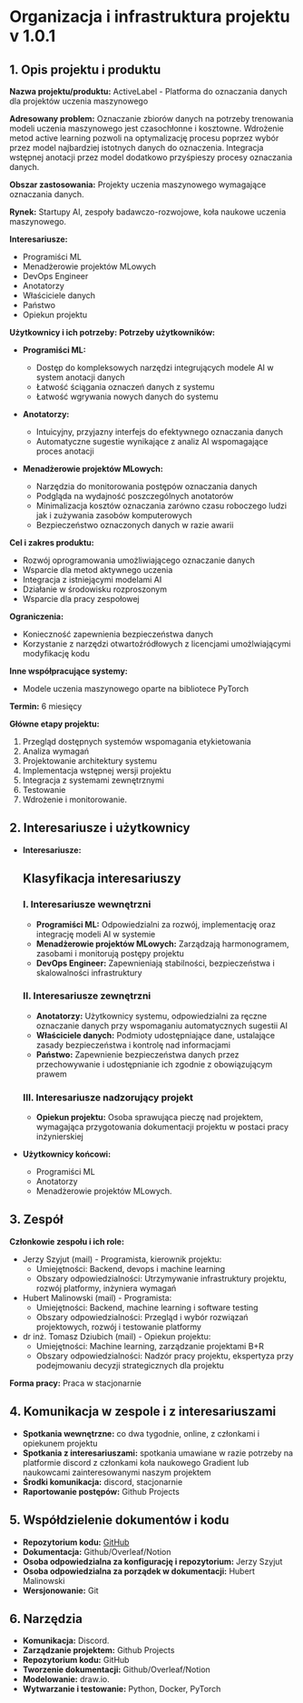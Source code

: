 # Organizacja i infrastruktura projektu v 1.0.1

## 1. Opis projektu i produktu
**Nazwa projektu/produktu:** ActiveLabel - Platforma do oznaczania danych dla projektów uczenia maszynowego

**Adresowany problem:** Oznaczanie zbiorów danych na potrzeby trenowania modeli uczenia maszynowego jest czasochłonne i kosztowne. Wdrożenie metod active learning pozwoli na optymalizację procesu poprzez wybór przez model najbardziej istotnych danych do oznaczenia. Integracja wstępnej anotacji przez model dodatkowo przyśpieszy procesy oznaczania danych.  

**Obszar zastosowania:** Projekty uczenia maszynowego wymagające oznaczania danych.

**Rynek:** Startupy AI, zespoły badawczo-rozwojowe, koła naukowe uczenia maszynowego.

**Interesariusze:** 
- Programiści ML
- Menadżerowie projektów MLowych
- DevOps Engineer
- Anotatorzy
- Właściciele danych
- Państwo
- Opiekun projektu

**Użytkownicy i ich potrzeby:**
**Potrzeby użytkowników:**

- **Programiści ML:**
    - Dostęp do kompleksowych narzędzi integrujących modele AI w system anotacji danych
    - Łatwość ściągania oznaczeń danych z systemu
    - Łatwość wgrywania nowych danych do systemu

- **Anotatorzy:**
    - Intuicyjny, przyjazny interfejs do efektywnego oznaczania danych
    - Automatyczne sugestie wynikające z analiz AI wspomagające proces anotacji

- **Menadżerowie projektów MLowych:**
    - Narzędzia do monitorowania postępów oznaczania danych
    - Podgląda na wydajność poszczególnych anotatorów
    - Minimalizacja kosztów oznaczania zarówno czasu roboczego ludzi jak i zużywania zasobów komputerowych
    - Bezpieczeństwo oznaczonych danych w razie awarii


**Cel i zakres produktu:**
- Rozwój oprogramowania umożliwiającego oznaczanie danych
- Wsparcie dla metod aktywnego uczenia
- Integracja z istniejącymi modelami AI
- Działanie w środowisku rozproszonym
- Wsparcie dla pracy zespołowej

**Ograniczenia:**
- Konieczność zapewnienia bezpieczeństwa danych
- Korzystanie z narzędzi otwartoźródłowych z licencjami umożlwiającymi modyfikację kodu

**Inne współpracujące systemy:**
- Modele uczenia maszynowego oparte na bibliotece PyTorch

**Termin:** 6 miesięcy

**Główne etapy projektu:**
1. Przegląd dostępnych systemów wspomagania etykietowania
2. Analiza wymagań
3. Projektowanie architektury systemu
3. Implementacja wstępnej wersji projektu
4. Integracja z systemami zewnętrznymi
5. Testowanie
6. Wdrożenie i monitorowanie.

## 2. Interesariusze i użytkownicy
- **Interesariusze:** 
    ## Klasyfikacja interesariuszy

    ### I. Interesariusze wewnętrzni
    - **Programiści ML:** Odpowiedzialni za rozwój, implementację oraz integrację modeli AI w systemie
    - **Menadżerowie projektów MLowych:** Zarządzają harmonogramem, zasobami i monitorują postępy projektu
    - **DevOps Engineer:** Zapewnieniają stabilności, bezpieczeństwa i skalowalności infrastruktury

    ### II. Interesariusze zewnętrzni
    - **Anotatorzy:** Użytkownicy systemu, odpowiedzialni za ręczne oznaczanie danych przy wspomaganiu automatycznych sugestii AI
    - **Właściciele danych:** Podmioty udostępniające dane, ustalające zasady bezpieczeństwa i kontrolę nad informacjami
    - **Państwo:** Zapewnienie bezpieczeństwa danych przez przechowywanie i udostępnianie ich zgodnie z obowiązującym prawem

    ### III. Interesariusze nadzorujący projekt
    - **Opiekun projektu:** Osoba sprawująca pieczę nad projektem, wymagająca przygotowania dokumentacji projektu w postaci pracy inżynierskiej 

- **Użytkownicy końcowi:** 
    - Programiści ML 
    - Anotatorzy
    - Menadżerowie projektów MLowych.

## 3. Zespół
**Członkowie zespołu i ich role:**
- Jerzy Szyjut (mail) - Programista, kierownik projektu:
    - Umiejętności: Backend, devops i machine learning
    - Obszary odpowiedzialności: Utrzymywanie infrastruktury projektu, rozwój platformy, inżyniera wymagań 
- Hubert Malinowski (mail) - Programista:
    - Umiejętności: Backend, machine learning i software testing
    - Obszary odpowiedzialności: Przegląd i wybór rozwiązań projektowych, rozwój i testowanie platformy
- dr inż. Tomasz Dziubich (mail) - Opiekun projektu:
    - Umiejętności: Machine learning, zarządzanie projektami B+R 
    - Obszary odpowiedzialności: Nadzór pracy projektu, ekspertyza przy podejmowaniu decyzji strategicznych dla projektu

**Forma pracy:** Praca w stacjonarnie

## 4. Komunikacja w zespole i z interesariuszami
- **Spotkania wewnętrzne:** co dwa tygodnie, online, z członkami i opiekunem projektu
- **Spotkania z interesariuszami:** spotkania umawiane w razie potrzeby na platformie discord z członkami koła naukowego Gradient lub naukowcami zainteresowanymi naszym projektem 
- **Środki komunikacja:** discord, stacjonarnie
- **Raportowanie postępów:** Github Projects

## 5. Współdzielenie dokumentów i kodu
- **Repozytorium kodu:** [GitHub](https://github.com/jerzyszyjut/active-annotate) 
- **Dokumentacja:** Github/Overleaf/Notion
- **Osoba odpowiedzialna za konfigurację i repozytorium:** Jerzy Szyjut
- **Osoba odpowiedzialna za porządek w dokumentacji:** Hubert Malinowski
- **Wersjonowanie:** Git

## 6. Narzędzia
- **Komunikacja:** Discord.
- **Zarządzanie projektem:** Github Projects
- **Repozytorium kodu:** GitHub
- **Tworzenie dokumentacji:** Github/Overleaf/Notion
- **Modelowanie:** draw.io.
- **Wytwarzanie i testowanie:** Python, Docker, PyTorch

